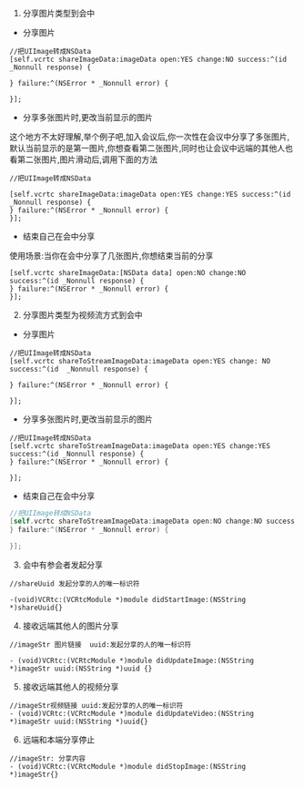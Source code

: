 #### 

1. 分享图片类型到会中

- 分享图片

```objc
//把UIImage转成NSData
[self.vcrtc shareImageData:imageData open:YES change:NO success:^(id  _Nonnull response) {

} failure:^(NSError * _Nonnull error) {

}];
```

- 分享多张图片时,更改当前显示的图片

这个地方不太好理解,举个例子吧,加入会议后,你一次性在会议中分享了多张图片,默认当前显示的是第一图片,你想查看第二张图片,同时也让会议中远端的其他人也看第二张图片,图片滑动后,调用下面的方法

```objc
//把UIImage转成NSData

[self.vcrtc shareImageData:imageData open:YES change:YES success:^(id _Nonnull response) {
} failure:^(NSError * _Nonnull error) {
}];

```

- 结束自己在会中分享

使用场景:当你在会中分享了几张图片,你想结束当前的分享

```objc 
[self.vcrtc shareImageData:[NSData data] open:NO change:NO success:^(id _Nonnull response) {
} failure:^(NSError * _Nonnull error) {
}];

```

2. 分享图片类型为视频流方式到会中

- 分享图片

```objc
//把UIImage转成NSData
[self.vcrtc shareToStreamImageData:imageData open:YES change: NO success:^(id  _Nonnull response) {

} failure:^(NSError * _Nonnull error) {

}];
```

- 分享多张图片时,更改当前显示的图片

```objc
//把UIImage转成NSData
[self.vcrtc shareToStreamImageData:imageData open:YES change:YES success:^(id _Nonnull response) {
} failure:^(NSError * _Nonnull error) {

}];
```

- 结束自己在会中分享

```objective-c
//把UIImage转成NSData
[self.vcrtc shareToStreamImageData:imageData open:NO change:NO success:^(id _Nonnull response) {
} failure:^(NSError * _Nonnull error) {

}];
```

3. 会中有参会者发起分享

```objc
//shareUuid 发起分享的人的唯一标识符

-(void)VCRtc:(VCRtcModule *)module didStartImage:(NSString *)shareUuid{}
```

4. 接收远端其他人的图片分享

```objc
//imageStr 图片链接  uuid:发起分享的人的唯一标识符

- (void)VCRtc:(VCRtcModule *)module didUpdateImage:(NSString *)imageStr uuid:(NSString *)uuid {}
```

5. 接收远端其他人的视频分享

```objc
//imageStr视频链接 uuid:发起分享的人的唯一标识符
- (void)VCRtc:(VCRtcModule *)module didUpdateVideo:(NSString *)imageStr uuid:(NSString *)uuid{}
```

6. 远端和本端分享停止

```objc
//imageStr: 分享内容 
- (void)VCRtc:(VCRtcModule *)module didStopImage:(NSString *)imageStr{}
```

